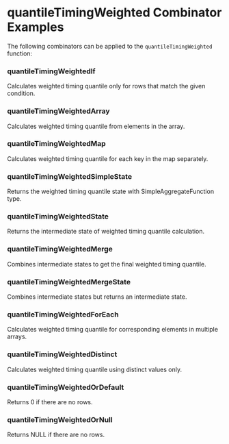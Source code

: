 # quantileTimingWeighted Combinator Examples

The following combinators can be applied to the `quantileTimingWeighted` function:

### quantileTimingWeightedIf
Calculates weighted timing quantile only for rows that match the given condition.

### quantileTimingWeightedArray
Calculates weighted timing quantile from elements in the array.

### quantileTimingWeightedMap
Calculates weighted timing quantile for each key in the map separately.

### quantileTimingWeightedSimpleState
Returns the weighted timing quantile state with SimpleAggregateFunction type.

### quantileTimingWeightedState
Returns the intermediate state of weighted timing quantile calculation.

### quantileTimingWeightedMerge
Combines intermediate states to get the final weighted timing quantile.

### quantileTimingWeightedMergeState
Combines intermediate states but returns an intermediate state.

### quantileTimingWeightedForEach
Calculates weighted timing quantile for corresponding elements in multiple arrays.

### quantileTimingWeightedDistinct
Calculates weighted timing quantile using distinct values only.

### quantileTimingWeightedOrDefault
Returns 0 if there are no rows.

### quantileTimingWeightedOrNull
Returns NULL if there are no rows. 